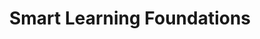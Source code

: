 ---
title: "Smart Learning Foundations"
industry: "For Startups & SMEs"
weight: 1
typical_implementation: "2-3 months" 
includes:
  - "Cloud-based LMS selection and setup"
  - "Basic analytics dashboard implementation"
  - "Essential training templates and guides"
features:
  - 'Quick-start LMS configuration <span class="info-tooltip"><span class="info-tooltip-icon">ℹ️</span><span class="tooltip-content">Includes platform selection, basic setup, and initial user configuration for a cloud-based LMS</span></span>'
  - 'Mobile-friendly learning setup <span class="info-tooltip"><span class="info-tooltip-icon">ℹ️</span><span class="tooltip-content">Responsive design implementation ensuring content accessibility across devices</span></span>'
  - "Standard ROI tracking metrics"
  - "Core user adoption guidance"
aligns_with:
  - "Essential Plan"
---